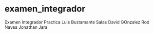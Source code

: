 # examen_integrador
Examen Integrador Practica
Luis Bustamante Salas
David GOnzalez
Rod Navea
Jonathan Jara
